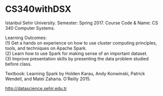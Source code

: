 # CS340withDSX

Istanbul Sehir University. 
Semester: Spring 2017. 
Course Code &amp; Name: CS 340 Computer Systems. 

Learning Outcomes:	
  	(1)	Get a hands on experience on how to use cluster computing principles, tools, and techniques on Apache Spark.	
	(2)	Learn how to use Spark for making sense of an important dataset.	
	(3)	Improve presentation skills by presenting the data problem studied before class.	
 
Textbook: Learning Spark by Holden Karau, Andy Konwinski, Patrick Wendell, and Matei Zaharia. O’Reilly 2015.	

http://datascience.sehir.edu.tr
